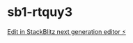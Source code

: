# sb1-rtquy3

[Edit in StackBlitz next generation editor ⚡️](https://stackblitz.com/~/github.com/Amankar003/sb1-rtquy3)